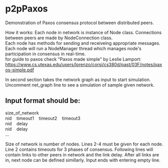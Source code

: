 # p2pPaxos
Demonstration of Paxos consensus protocol between distributed peers.

How it works:
Each node in network is instance of Node class. Connections between peers are made by NodeConnection class.  
Each node has methods for sending and receiveing appropriate messages. Each node will run a NodeManager thread which manages node's participation in consensus in real-time.  
for guide to paxos check "Paxos made simple" by Leslie Lamport:
https://www.cs.utexas.edu/users/lorenzo/corsi/cs380d/past/03F/notes/paxos-simple.pdf

In second section takes the network graph as input to start simulation. Uncomment net_graph line to see a simulation of sample given network.

## Input format should be:

size_of_network  
nid &nbsp;&nbsp; timeout1 &nbsp;&nbsp; timeout2 &nbsp;&nbsp; timeout3   
nid &nbsp;&nbsp; delay   
nid &nbsp;&nbsp; delay   
...

Size of network is number of nodes. Lines 2-4 must be given for each node. Line 2 contains timeouts for 3 phases of consensus. Following lines will contain links to other peers in network and the link delay. After all links are in, next node can be defined simillarly. Input ends with entering empty line.


